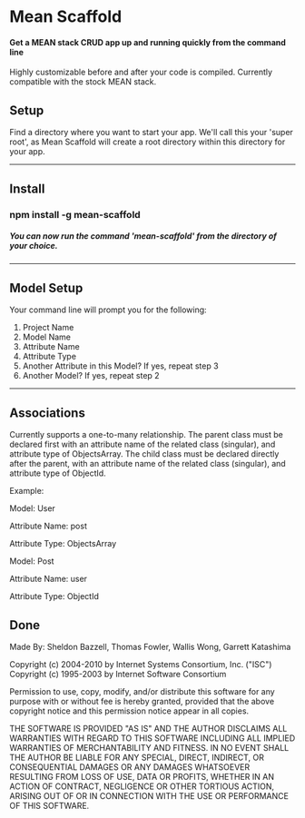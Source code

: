 <h1>Mean Scaffold</h1>
<h4>Get a MEAN stack CRUD app up and running quickly from the command line</h4>
<p>Highly customizable before and after your code is compiled. Currently compatible with the stock MEAN stack.</p>
<h2>Setup</h2>
<p>Find a directory where you want to start your app. We'll call this your 'super root', as Mean Scaffold will create a root directory within this directory for your app.<p>
<hr>
<h2>Install</h2>
<h3>npm install -g mean-scaffold</h3>
<h5>You can now run the command 'mean-scaffold' from the directory of your choice.</h5>
<hr>
<h2>Model Setup</h2>
<p>Your command line will prompt you for the following:</p>
<ol>
  <li>Project Name</li>
  <li>Model Name</li>
  <li>Attribute Name</li>
  <li>Attribute Type</li>
  <li>Another Attribute in this Model? If yes, repeat step 3</li>
  <li>Another Model? If yes, repeat step 2</li>
</ol>
<hr>
<h2>Associations</h2>
<p>Currently supports a one-to-many relationship. The parent class must be declared first with an attribute name of the related class (singular), and attribute type of ObjectsArray. The child class must be declared directly after the parent, with an attribute name of the related class (singular), and attribute type of ObjectId.</p>
<p>Example:</p>
<p>Model: User</p>
<p>Attribute Name: post</p>
<p>Attribute Type: ObjectsArray</p>
<p>Model: Post</p>
<p>Attribute Name: user</p>
<p>Attribute Type: ObjectId</p>
<h2>Done</h2>

Made By: Sheldon Bazzell, Thomas Fowler, Wallis Wong, Garrett Katashima

Copyright (c) 2004-2010 by Internet Systems Consortium, Inc. ("ISC") Copyright (c) 1995-2003 by Internet Software Consortium

Permission to use, copy, modify, and/or distribute this software for any purpose with or without fee is hereby granted, provided that the above copyright notice and this permission notice appear in all copies.

THE SOFTWARE IS PROVIDED "AS IS" AND THE AUTHOR DISCLAIMS ALL WARRANTIES WITH REGARD TO THIS SOFTWARE INCLUDING ALL IMPLIED WARRANTIES OF MERCHANTABILITY AND FITNESS. IN NO EVENT SHALL THE AUTHOR BE LIABLE FOR ANY SPECIAL, DIRECT, INDIRECT, OR CONSEQUENTIAL DAMAGES OR ANY DAMAGES WHATSOEVER RESULTING FROM LOSS OF USE, DATA OR PROFITS, WHETHER IN AN ACTION OF CONTRACT, NEGLIGENCE OR OTHER TORTIOUS ACTION, ARISING OUT OF OR IN CONNECTION WITH THE USE OR PERFORMANCE OF THIS SOFTWARE.
